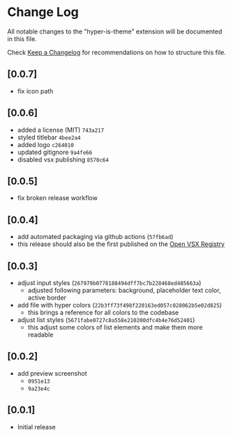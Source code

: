 # Change Log

All notable changes to the "hyper-is-theme" extension will be documented in this file.

Check [Keep a Changelog](http://keepachangelog.com/) for recommendations on how to structure this file.

## [0.0.7]

- fix icon path
## [0.0.6]

- added a license (MIT) `743a217`
- styled titlebar `4bee2a4`
- added logo `c264010`
- updated gitignore `9a4fe66`
- disabled vsx publishing `8570c64`

## [0.0.5]

- fix broken release workflow

## [0.0.4]

- add automated packaging via github actions (`57fb6ad`)
- this release should also be the first published on the [Open VSX Registry](https://open-vsx.org/)

## [0.0.3]

- adjust input styles (`267979b0778188494dff7bc7b228468ed485663a`)
  - adjusted following parameters: background, placeholder text color, active border
- add file with hyper colors (`22b3ff73f498f220163ed057c028062b5e02d825`)
  - this brings a reference for all colors to the codebase
- adjust list styles (`5671fabe0727c8a558e210200dfc4b4e76d52401`)
  - this adjust some colors of list elements and make them more readable

## [0.0.2]

- add preview screenshot
  - `0951e13`
  - `9a23e4c`

## [0.0.1]

- Initial release
